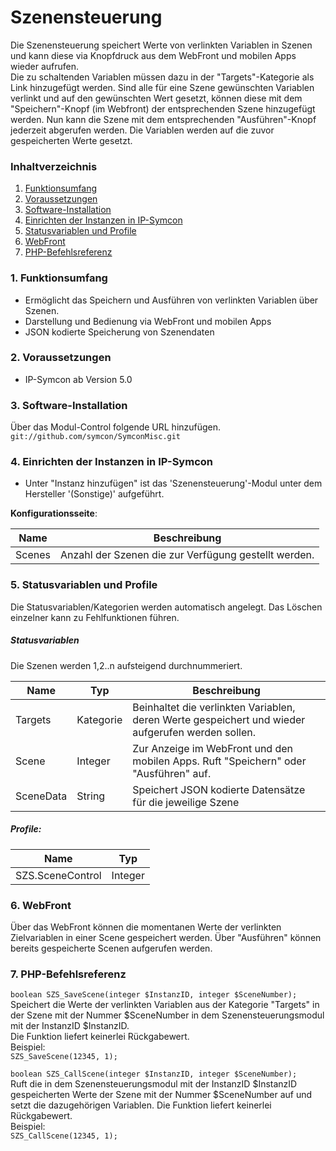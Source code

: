 # Szenensteuerung
Die Szenensteuerung speichert Werte von verlinkten Variablen in Szenen und kann diese via Knopfdruck aus dem WebFront und mobilen Apps wieder aufrufen.  
Die zu schaltenden Variablen müssen dazu in der "Targets"-Kategorie als Link hinzugefügt werden.
Sind alle für eine Szene gewünschten Variablen verlinkt und auf den gewünschten Wert gesetzt, können diese mit dem "Speichern"-Knopf (im Webfront) der entsprechenden Szene hinzugefügt werden.
Nun kann die Szene mit dem entsprechenden "Ausführen"-Knopf jederzeit abgerufen werden. Die Variablen werden auf die zuvor gespeicherten Werte gesetzt.

### Inhaltverzeichnis

1. [Funktionsumfang](#1-funktionsumfang)
2. [Voraussetzungen](#2-voraussetzungen)
3. [Software-Installation](#3-software-installation)
4. [Einrichten der Instanzen in IP-Symcon](#4-einrichten-der-instanzen-in-ip-symcon)
5. [Statusvariablen und Profile](#5-statusvariablen-und-profile)
6. [WebFront](#6-webfront)
7. [PHP-Befehlsreferenz](#7-php-befehlsreferenz)

### 1. Funktionsumfang

* Ermöglicht das Speichern und Ausführen von verlinkten Variablen über Szenen.
* Darstellung und Bedienung via WebFront und mobilen Apps
* JSON kodierte Speicherung von Szenendaten

### 2. Voraussetzungen

- IP-Symcon ab Version 5.0

### 3. Software-Installation

Über das Modul-Control folgende URL hinzufügen.  
`git://github.com/symcon/SymconMisc.git`  

### 4. Einrichten der Instanzen in IP-Symcon

- Unter "Instanz hinzufügen" ist das 'Szenensteuerung'-Modul unter dem Hersteller '(Sonstige)' aufgeführt.  

__Konfigurationsseite__:

Name   | Beschreibung
------ | ---------------------------------
Scenes | Anzahl der Szenen die zur Verfügung gestellt werden.

### 5. Statusvariablen und Profile

Die Statusvariablen/Kategorien werden automatisch angelegt. Das Löschen einzelner kann zu Fehlfunktionen führen.

##### Statusvariablen
Die Szenen werden 1,2..n aufsteigend durchnummeriert.

Name      | Typ       | Beschreibung
--------- | --------- | ----------------
Targets   | Kategorie | Beinhaltet die verlinkten Variablen, deren Werte gespeichert und wieder aufgerufen werden sollen.
Scene     | Integer   | Zur Anzeige im WebFront und den mobilen Apps. Ruft "Speichern" oder "Ausführen" auf.
SceneData | String    | Speichert JSON kodierte Datensätze für die jeweilige Szene

##### Profile:

Name             | Typ
---------------- | ------- 
SZS.SceneControl | Integer


### 6. WebFront

Über das WebFront können die momentanen Werte der verlinkten Zielvariablen in einer Scene gespeichert werden.
Über "Ausführen" können bereits gespeicherte Scenen aufgerufen werden.

### 7. PHP-Befehlsreferenz

`boolean SZS_SaveScene(integer $InstanzID, integer $SceneNumber);`  
Speichert die Werte der verlinkten Variablen aus der Kategorie "Targets" in der Szene mit der Nummer $SceneNumber in dem Szenensteuerungsmodul mit der InstanzID $InstanzID.  
Die Funktion liefert keinerlei Rückgabewert.  
Beispiel:  
`SZS_SaveScene(12345, 1);`

`boolean SZS_CallScene(integer $InstanzID, integer $SceneNumber);`  
Ruft die in dem Szenensteuerungsmodul mit der InstanzID $InstanzID gespeicherten Werte der Szene mit der Nummer $SceneNumber auf und setzt die dazugehörigen Variablen.
Die Funktion liefert keinerlei Rückgabewert.  
Beispiel:  
`SZS_CallScene(12345, 1);`
